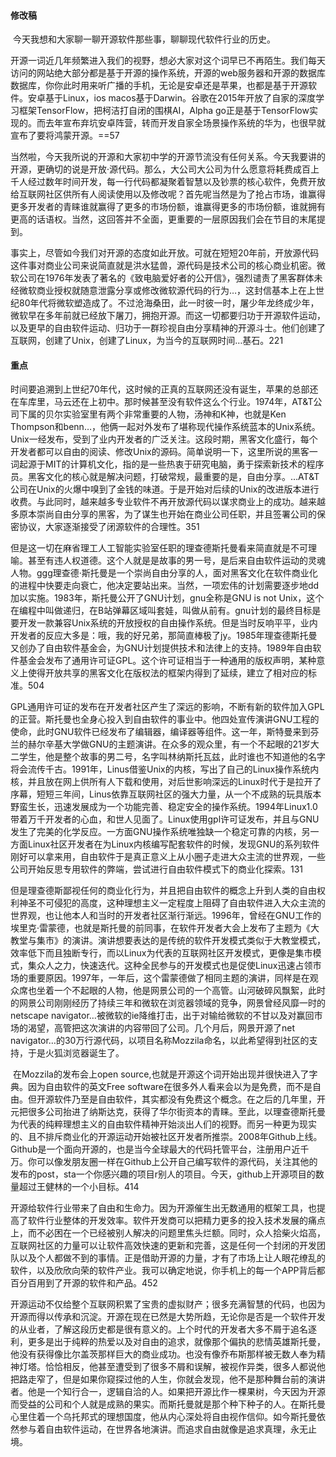 #### 修改稿

​		今天我想和大家聊一聊开源软件那些事，聊聊现代软件行业的历史。

​		开源一词近几年频繁进入我们的视野，想必大家对这个词早已不再陌生。我们每天访问的网站绝大部分都是基于开源的操作系统，开源的web服务器和开源的数据库数据库，你你此时用来听广播的手机，无论是安卓还是苹果，也都是基于开源软件。安卓基于Linux，ios macos基于Darwin。谷歌在2015年开放了自家的深度学习框架TensorFlow，把柯洁打自闭的围棋AI，Alpha go正是基于TensorFlow实现的。而去年宣布弃坑安卓阵营，转而开发自家全场景操作系统的华为，也很早就宣布了要将鸿蒙开源。==57

​		当然啦，今天我所说的开源和大家初中学的开源节流没有任何关系。今天我要讲的开源，更确切的说是开放·源代码。那么，大公司大公司为什么愿意将耗费成百上千人经过数年时间开发，每一行代码都凝聚着智慧以及钞票的核心软件，免费开放给互联网社区供所有人阅读使用以及修改呢？首先呢当然是为了抢占市场，谁赢得更多开发者的青睐谁就赢得了更多的市场份额，谁赢得更多的市场份额，谁就拥有更高的话语权。当然，这回答并不全面，更重要的一层原因我们会在节目的末尾提到。

​		事实上，尽管如今我们对开源的态度如此开放。可就在短短20年前，开放源代码这件事对商业公司来说简直就是洪水猛兽，源代码是技术公司的核心商业机密。微软公司在1976年发表了著名的《致电脑爱好者的公开信》，强烈谴责了黑客群体未经微软商业授权就随意泄露分享或修改微软源代码的行为…，这封信基本上在上世纪80年代将微软塑造成了。不过沧海桑田，此一时彼一时，屠少年龙终成少年，微软早在多年前就已经放下屠刀，拥抱开源。而这一切都要归功于开源软件运动，以及更早的自由软件运动、归功于一群珍视自由分享精神的开源斗士。他们创建了互联网，创建了Unix，创建了Linux，为当今的互联网时间…基石。221
#### 重点
​		时间要追溯到上世纪70年代，这时候的正真的互联网还没有诞生，苹果的总部还在车库里，马云还在上初中。那时候甚至没有软件这么个行业。1974年，AT&T公司下属的贝尔实验室里有两个非常重要的人物，汤神和K神，也就是Ken Thompson和benn…，他俩一起对外发布了堪称现代操作系统蓝本的Unix系统。Unix一经发布，受到了业内开发者的广泛关注。这段时期，黑客文化盛行，每个开发者都可以自由的阅读、修改Unix的源码。简单说明一下，这里所说的黑客一词起源于MIT的计算机文化，‍‍指的是一些热衷于研究电脑，勇于探索新技术的程序员。黑客文化的核心就是解决问题，打破常规，最重要的是，自由分享。…AT&T公司在Unix的火爆中嗅到了金钱的味道。于是开始对后续的Unix的改进版本进行收费。与此同时，越来越多专业软件不再开放源代码以谋求商业上的成功。‍‍越来越多原本崇尚自由分享的黑客，为了谋生也开始在商业公司任职，并且签署公司的保密协议，大家逐渐接受了闭源软件的合理性。‍‍351

​		但是这一切在麻省理工人工智能实验室任职的理查德斯托曼看来简直就是不可理喻。甚至有违人权道德。这个人就是是故事的男一号，是后来自由软件运动的灵魂人物。ggg理查德·斯托曼是一个崇尚自由分享的人，‍面对黑客文化在软件商业化的进程中快要走向衰亡，他决定要站出来。当然，一项宏伟的计划需要逐步地dd加以实施。1983年，斯托曼公开了GNU计划，gnu全称是GNU is not Unix，这个在编程中叫做递归，在B站弹幕区域叫套娃，叫做从前有。gnu计划的最终目标是要开发一款兼容Unix系统的开放授权的自由操作系统。但是当时反响平平，业内开发者的反应大多是：哦，我的好兄弟，那简直棒极了jy。1985年理查德斯托曼又创办了自由软件基金会，为GNU计划提供技术和法律上的支持。1989年自由软件基金会发布了通用许可证GPL。这个许可证相当于一种通用的版权声明，某种意义上使得开放共享的黑客文化在版权法的框架内得到了延续，建立了相对应的标准。504

​		GPL通用许可证的发布在开发者社区产生了深远的影响，不断有新的软件加入GPL的正营。斯托曼也全身心投入到自由软件的事业中。他四处宣传演讲GNU工程的使命，此时GNU软件已经发布了编辑器，编译器等组件。这一年，斯特曼来到芬兰的赫尔辛基大学做GNU的主题演讲。在众多的观众里，有一个不起眼的21岁大二学生，他是整个故事的男二号，名字叫林纳斯托瓦兹，此时谁也不知道他的名字将会流传千古。1991年，Linus借鉴Unix的内核，写出了自己的Linux操作系统内核，并且放在网上供所有人下载和使用，对后世影响深远的Linux时代于是拉开了序幕，短短三年间，Linus依靠互联网社区的强大力量，从一个不成熟的玩具版本野蛮生长，迅速发展成为一个功能完善、稳定安全的操作系统。1994年Linux1.0带着万千开发者的心血，和世人见面了。Linux使用gpl许可证发布，并且与GNU发生了完美的化学反应。一方面GNU操作系统唯独缺一个稳定可靠的内核，另一方面Linux社区开发者在为Linux内核编写配套软件的时候，发现GNU的系列软件刚好可以拿来用，自由软件于是真正意义上从小圈子走进大众主流的世界观，一些公司开始反思专用软件的弊端，尝试进行自由软件模式下的商业化探索。131

​		但是理查德斯鄙视任何的商业化行为，并且把自由软件的概念上升到人类的自由权利神圣不可侵犯的高度，‍‍这种理想主义一定程度上阻碍了自由软件进入大众主流的世界观，也让他本人和当时的开发者社区渐行渐远。1996年，曾经在GNU工作的埃里克·雷蒙德，也就是斯托曼的前同事，在软件开发者大会上发布了主题为《大教堂与集市》的演讲。演讲想要表达的是传统的软件开发模式类似于大教堂模式，效率低下而且独断专行，而以Linux为代表的互联网社区开发模式，更像是集市模式，集众人之力，快速迭代。这种全民参与的开发模式也是促使Linux迅速占领市场的重要原因。1997年，一年后，这个雷蒙德做了相同主题的演讲，同样是在观众席也坐着一个不起眼的人物，他是网景公司的一个高管。山河破碎风飘絮，此时的网景公司刚刚经历了持续三年和微软在浏览器领域的竞争，网景曾经风靡一时的netscape navigator…被微软的ie降维打击，出于对输给微软的不甘以及对赢回市场的渴望，高管把这次演讲的内容带回了公司。几个月后，网景开源了net navigator…的30万行源代码，以项目名称Mozzila命名，以此希望得到社区的支持，于是火狐浏览器诞生了。

​		在Mozzila的发布会上open source,也就是开源这个词开始出现并很快进入了字典。因为自由软件的英文Free software在很多外人看来会以为是免费，而不是自由。但开源软件乃至是自由软件，其实都没有免费这个概念。在之后的几年里，开元把很多公司抬进了纳斯达克，获得了华尔街资本的青睐。至此，以理查德斯托曼为代表的纯粹理想主义的自由软件精神开始淡出人们的视野。而另一种更为现实的、且不排斥商业化的开源运动开始被社区开发者所推崇。2008年Github上线。Github是一个面向开源的，也是当今全球最大的代码托管平台，注册用户近千万。你可以像发朋友圈一样在Github上公开自己编写软件的源代码，关注其他的发布的post，sta一个你感兴趣的项目r别人的项目。今天，github上开源项目的数量超过王健林的一个小目标。414

​		开源给软件行业带来了自由和生命力。因为开源催生出无数通用的框架工具，也提高了软件行业整体的开发效率。软件开发商可以把精力更多的投入技术发展的痛点上，而不必困在一个已经被别人解决的问题里焦头烂额。同时，众人拾柴火焰高，互联网社区的力量可以让软件高效快速的更新和完善，这是任何一个封闭的开发团队以及个人都做不到的事情。正是借助开源的力量，才有了市场上让人眼花缭乱的软件，以及欣欣向荣的软件产业。我可以确定地说，你手机上的每一个APP背后都百分百用到了开源的软件和产品。452

​		开源运动不仅给整个互联网积累了宝贵的虚拟财产；很多充满智慧的代码，也因为开源而得以传承和沉淀。开源在现在已然是大势所趋，无论你是否是一个软件开发的从业者，了解这段历史都是很有意义的‍。上个时代的开发者大多不屑于追名逐利，更多是出于纯粹的热爱以及对自由的追求，就像那个偏执的悲情英雄斯托曼，他没有获得像比尔盖茨那样巨大的商业成功。也没有像乔布斯那样被无数人奉为精神灯塔。恰恰相反，‍‍他甚至遭受到了很多不屑和误解，被视作异类，很多人都说他把路走窄了，但是如果你窥探过他的人生，你就会发现，他不是那种舞台前的演讲者。他是一个知行合一，逻辑自洽的人。如果把开源比作一棵果树，今天因为开源而受益的公司和个人就是成熟的果实。而斯托曼就是那个种下种子的人。在斯托曼心里住着一个乌托邦式的理想国度，他从内心深处将自由视作信仰。如今斯托曼依然参与着自由软件运动，在世界各地演讲。‍‍而追求自由就像是追求真理，‍‍永无止境。
